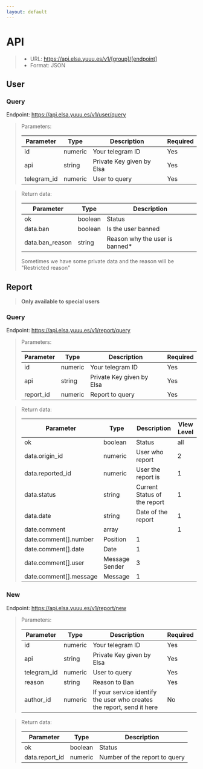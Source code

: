 ```yaml
---
layout: default
---
```


# API
> - URL: https://api.elsa.yuuu.es/v1/[group]/[endpoint]
> - Format: JSON

## User

### Query

Endpoint: https://api.elsa.yuuu.es/v1/user/query

> Parameters:
> 
> | Parameter | Type | Description | Required |
> | --- | --- | --- | --- |
> | id  | numeric | Your telegram ID          | Yes  | 
> | api | string  | Private Key given by Elsa | Yes  |
> | telegram_id | numeric | User to query | Yes |

> Return data:
>
> | Parameter | Type | Description | 
> | --- | --- | --- |
> | ok  | boolean | Status |
> | data.ban | boolean  | Is the user banned |
> | data.ban_reason | string  | Reason why the user is banned* |
> 
> Sometimes we have some private data and the reason will be "Restricted reason"


## Report
> **Only available to special users**

### Query

Endpoint: https://api.elsa.yuuu.es/v1/report/query

> Parameters:
> 
> | Parameter | Type | Description | Required |
> | --- | --- | --- | --- |
> | id  | numeric | Your telegram ID          | Yes  | 
> | api | string  | Private Key given by Elsa | Yes  |
> | report_id | numeric | Report to query | Yes |

> Return data:
>
> | Parameter | Type | Description | View Level |
> | --- | --- | --- | --- |
> | ok  | boolean | Status | all |
> | data.origin_id | numeric | User who report | 2 |
> | data.reported_id | numeric | User the report is | 1 |
> | data.status | string | Current Status of the report | 1 |
> | data.date | string | Date of the report | 1 |
> | date.comment | array | | 1 |
> | date.comment[].number | Position | 1 |
> | date.comment[].date | Date | 1 |
> | date.comment[].user | Message Sender | 3 |
> | date.comment[].message | Message | 1 |

### New

Endpoint: https://api.elsa.yuuu.es/v1/report/new

> Parameters:
> 
> | Parameter | Type | Description | Required |
> | --- | --- | --- | --- |
> | id  | numeric | Your telegram ID          | Yes  | 
> | api | string  | Private Key given by Elsa | Yes  |
> | telegram_id | numeric | User to query | Yes |
> | reason | string | Reason to Ban | Yes |
> | author_id | numeric | If your service identify the user who creates the report, send it here | No |

> Return data:
>
> | Parameter | Type | Description | 
> | --- | --- | --- |
> | ok  | boolean | Status | 
> | data.report_id | numeric  | Number of the report to query |
